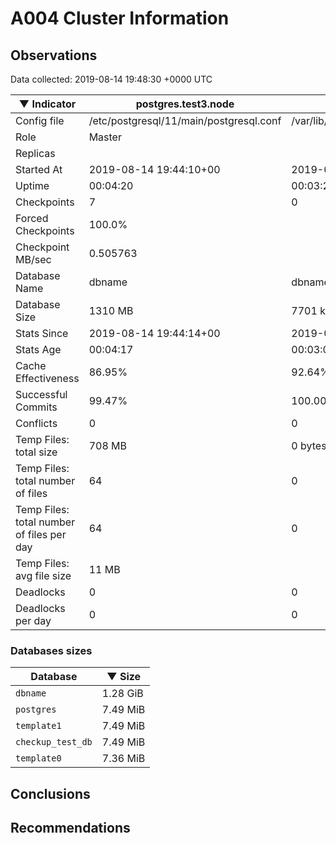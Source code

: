 # A004 Cluster Information #

## Observations ##
Data collected: 2019-08-14 19:48:30 +0000 UTC  

|&#9660;&nbsp;Indicator | postgres.test3.node | postgres.test1.node | postgres.test2.node |
|--------|-------|-------- |-------- |
|Config file |/etc/postgresql/11/main/postgresql.conf|/var/lib/postgresql/11/data1/postgresql.conf|/var/lib/postgresql/11/data2/postgresql.conf|
|Role |Master|<no value>|<no value>|
|Replicas ||<no value>|<no value>|
|Started At |2019-08-14&nbsp;19:44:10+00|2019-08-14 19:44:19+00|2019-08-14 19:44:24+00|
|Uptime |00:04:20|00:03:23|00:03:37|
|Checkpoints |7|0|0|
|Forced Checkpoints |100.0%|<no value>|<no value>|
|Checkpoint MB/sec |0.505763|<no value>|<no value>|
|Database Name |dbname|dbname|dbname|
|Database Size |1310&nbsp;MB|7701 kB|7701 kB|
|Stats Since |2019-08-14&nbsp;19:44:14+00|2019-08-14 19:44:32+00|2019-08-14 19:44:32+00|
|Stats Age |00:04:17|00:03:09|00:03:29|
|Cache Effectiveness |86.95%|92.64%|92.64%|
|Successful Commits |99.47%|100.00%|100.00%|
|Conflicts |0|0|0|
|Temp Files: total size |708&nbsp;MB|0 bytes|0 bytes|
|Temp Files: total number of files |64|0|0|
|Temp Files: total number of files per day |64|0|0|
|Temp Files: avg file size |11&nbsp;MB|<no value>|<no value>|
|Deadlocks |0|0|0|
|Deadlocks per day |0|0|0|


### Databases sizes ###

| Database | &#9660;&nbsp;Size |
|----------|--------|
| `dbname` | 1.28&nbsp;GiB |
| `postgres` | 7.49&nbsp;MiB |
| `template1` | 7.49&nbsp;MiB |
| `checkup_test_db` | 7.49&nbsp;MiB |
| `template0` | 7.36&nbsp;MiB |


## Conclusions ##


## Recommendations ##

